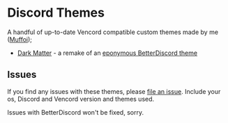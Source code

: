 # Discord Themes
A handful of up-to-date Vencord compatible custom themes made by me ([Muffoi](https://github.com/muffoi));

- [Dark Matter](https://github.com/muffoi/discord-themes/tree/main/src/dark-matter) - a remake of an [eponymous BetterDiscord theme](https://betterdiscord.app/theme/Dark%20Matter)

## Issues
If you find any issues with these themes, please [file an issue](https://github.com/muffoi/discord-themes/issues/new).
Include your os, Discord and Vencord version and themes used.

Issues with BetterDiscord won't be fixed, sorry.